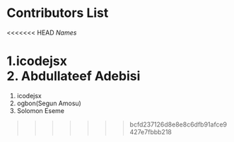 # Contributors List

<<<<<<< HEAD
_Names_

1.icodejsx  
2. Abdullateef Adebisi
=======
1. icodejsx  
2. ogbon(Segun Amosu)
3. Solomon Eseme

>>>>>>> bcfd237126d8e8e8c6dfb91afce9427e7fbbb218
